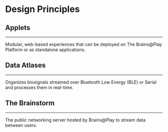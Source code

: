 # Design Principles

## Applets
---

Modular, web-based experiences that can be deployed on The Brains@Play Platform or as standalone applications.

## Data Atlases
---

Organizes biosignals streamed over Bluetooth Low Energy (BLE) or Serial and processes them in real-time.

## The Brainstorm
---

The public networking server hosted by Brains@Play to stream data between users.